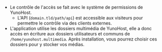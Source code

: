 * Le contrôle de l'accès se fait avec le système de permissions de YunoHost.
  * L'API (`domain.tld/path/api`) est accessible aux visiteurs pour permettre le contrôle via des clients externes.
* L'application utilise les dossiers multimédia de YunoHost, elle a donc accès en écriture aux dossiers utilisateurs et communs de `/home/yunohost.multimedia`. Après installation, vous pourrez choisir ces dossiers pour y stocker vos médias.
